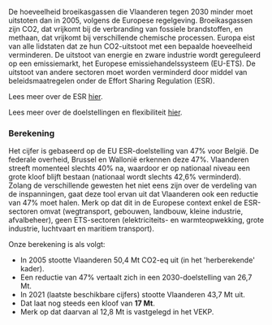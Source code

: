 De hoeveelheid broeikasgassen die Vlaanderen tegen 2030 minder moet uitstoten dan in 2005, volgens de Europese regelgeving. Broeikasgassen zijn CO2, dat vrijkomt bij de verbranding van fossiele brandstoffen, en methaan, dat vrijkomt bij verschillende chemische processen. Europa eist van alle lidstaten dat ze hun CO2-uitstoot met een bepaalde hoeveelheid verminderen. De uitstoot van energie en zware industrie wordt gereguleerd op een emissiemarkt, het Europese emissiehandelssysteem (EU-ETS). De uitstoot van andere sectoren moet worden verminderd door middel van beleidsmaatregelen onder de Effort Sharing Regulation (ESR).

Lees meer over de ESR [hier](https://ec.europa.eu/commission/presscorner/detail/en/qanda_21_3543).

Lees meer over de doelstellingen en flexibiliteit [hier](https://climate.ec.europa.eu/eu-action/effort-sharing-member-states-emission-targets/effort-sharing-2021-2030-targets-and-flexibilities_en).

### Berekening

Het cijfer is gebaseerd op de EU ESR-doelstelling van 47% voor België. De federale overheid, Brussel en Wallonië erkennen deze 47%. Vlaanderen streeft momenteel slechts 40% na, waardoor er op nationaal niveau een grote kloof blijft bestaan (nationaal wordt slechts 42,6% verminderd). Zolang de verschillende gewesten het niet eens zijn over de verdeling van de inspanningen, gaat deze tool ervan uit dat Vlaanderen ook een reductie van 47% moet halen. Merk op dat dit in de Europese context enkel de ESR-sectoren omvat (wegtransport, gebouwen, landbouw, kleine industrie, afvalbeheer), geen ETS-sectoren (elektriciteits- en warmteopwekking, grote industrie, luchtvaart en maritiem transport).

Onze berekening is als volgt:

- In 2005 stootte Vlaanderen 50,4 Mt CO2-eq uit (in het 'herberekende' kader).
- Een reductie van 47% vertaalt zich in een 2030-doelstelling van 26,7 Mt.
- In 2021 (laatste beschikbare cijfers) stootte Vlaanderen 43,7 Mt uit.
- Dat laat nog steeds een kloof van **17 Mt**.
- Merk op dat daarvan al 12,8 Mt is vastgelegd in het VEKP.

